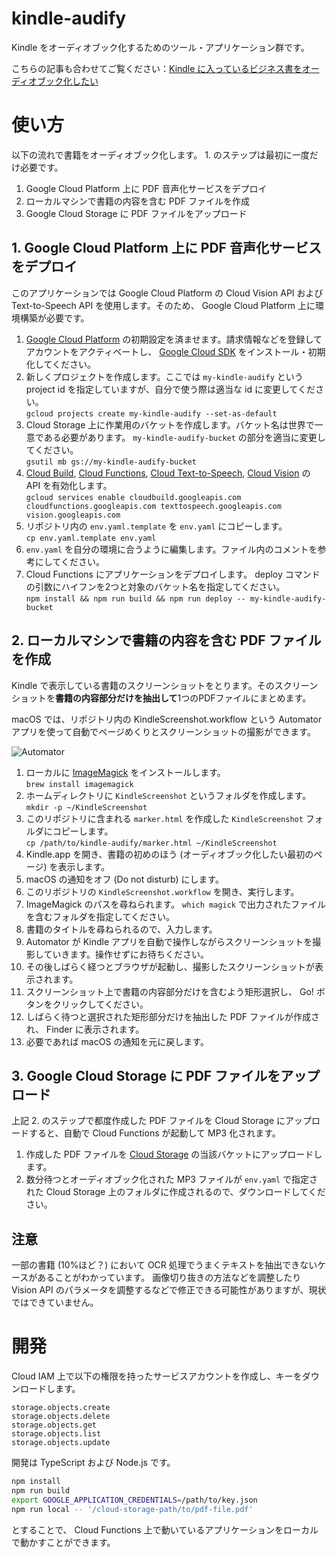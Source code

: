 # kindle-audify

Kindle をオーディオブック化するためのツール・アプリケーション群です。

こちらの記事も合わせてご覧ください：[Kindle に入っているビジネス書をオーディオブック化したい](https://zenn.dev/daimatz/articles/6723653fc73aca)

# 使い方

以下の流れで書籍をオーディオブック化します。 1. のステップは最初に一度だけ必要です。

1. Google Cloud Platform 上に PDF 音声化サービスをデプロイ
2. ローカルマシンで書籍の内容を含む PDF ファイルを作成
3. Google Cloud Storage に PDF ファイルをアップロード

## 1. Google Cloud Platform 上に PDF 音声化サービスをデプロイ

このアプリケーションでは Google Cloud Platform の Cloud Vision API および Text-to-Speech API を使用します。そのため、 Google Cloud Platform 上に環境構築が必要です。

1. [Google Cloud Platform](https://console.cloud.google.com/) の初期設定を済ませます。請求情報などを登録してアカウントをアクティベートし、 [Google Cloud SDK](https://cloud.google.com/sdk/docs/downloads-interactive) をインストール・初期化してください。
2. 新しくプロジェクトを作成します。ここでは `my-kindle-audify` という project id を指定していますが、自分で使う際は適当な id に変更してください。<br />`gcloud projects create my-kindle-audify --set-as-default`
3. Cloud Storage 上に作業用のバケットを作成します。バケット名は世界で一意である必要があります。 `my-kindle-audify-bucket` の部分を適当に変更してください。<br />`gsutil mb gs://my-kindle-audify-bucket`
4. [Cloud Build](https://console.cloud.google.com/cloud-build/), [Cloud Functions](https://console.cloud.google.com/functions/), [Cloud Text-to-Speech](https://cloud.google.com/text-to-speech), [Cloud Vision](https://cloud.google.com/vision) の API を有効化します。<br />`gcloud services enable cloudbuild.googleapis.com cloudfunctions.googleapis.com texttospeech.googleapis.com vision.googleapis.com`
5. リポジトリ内の `env.yaml.template` を `env.yaml` にコピーします。<br />`cp env.yaml.template env.yaml`
6. `env.yaml` を自分の環境に合うように編集します。ファイル内のコメントを参考にしてください。
7. Cloud Functions にアプリケーションをデプロイします。 deploy コマンドの引数にハイフンを2つと対象のバケット名を指定してください。<br />`npm install && npm run build && npm run deploy -- my-kindle-audify-bucket`

## 2. ローカルマシンで書籍の内容を含む PDF ファイルを作成

Kindle で表示している書籍のスクリーンショットをとります。そのスクリーンショットを**書籍の内容部分だけを抽出して**1つのPDFファイルにまとめます。

macOS では、リポジトリ内の KindleScreenshot.workflow という Automator アプリを使って自動でページめくりとスクリーンショットの撮影ができます。

![Automator](https://raw.githubusercontent.com/daimatz/kindle-audify/master/automator.gif)

1. ローカルに [ImageMagick](https://imagemagick.org/) をインストールします。<br />`brew install imagemagick`
2. ホームディレクトリに `KindleScreenshot` というフォルダを作成します。<br />`mkdir -p ~/KindleScreenshot`
3. このリポジトリに含まれる `marker.html` を作成した `KindleScreenshot` フォルダにコピーします。<br />`cp /path/to/kindle-audify/marker.html ~/KindleScreenshot`
4. Kindle.app を開き、書籍の初めのほう (オーディオブック化したい最初のページ) を表示します。
5. macOS の通知をオフ (Do not disturb) にします。
6. このリポジトリの `KindleScreenshot.workflow` を開き、実行します。
7. ImageMagick のパスを尋ねられます。 `which magick` で出力されたファイルを含むフォルダを指定してください。
8. 書籍のタイトルを尋ねられるので、入力します。
9. Automator が Kindle アプリを自動で操作しながらスクリーンショットを撮影していきます。操作せずにお待ちください。
10. その後しばらく経つとブラウザが起動し、撮影したスクリーンショットが表示されます。
11. スクリーンショット上で書籍の内容部分だけを含むよう矩形選択し、 Go! ボタンをクリックしてください。
12. しばらく待つと選択された矩形部分だけを抽出した PDF ファイルが作成され、 Finder に表示されます。
13. 必要であれば macOS の通知を元に戻します。

## 3. Google Cloud Storage に PDF ファイルをアップロード

上記 2. のステップで都度作成した PDF ファイルを Cloud Storage にアップロードすると、自動で Cloud Functions が起動して MP3 化されます。

1. 作成した PDF ファイルを [Cloud Storage](https://console.cloud.google.com/storage/browser/) の当該バケットにアップロードします。
2. 数分待つとオーディオブック化された MP3 ファイルが `env.yaml` で指定された Cloud Storage 上のフォルダに作成されるので、ダウンロードしてください。

## 注意

一部の書籍 (10%ほど？) において OCR 処理でうまくテキストを抽出できないケースがあることがわかっています。
画像切り抜きの方法などを調整したり Vision API のパラメータを調整するなどで修正できる可能性がありますが、現状ではできていません。

# 開発

Cloud IAM 上で以下の権限を持ったサービスアカウントを作成し、キーをダウンロードします。

```
storage.objects.create
storage.objects.delete
storage.objects.get
storage.objects.list
storage.objects.update
```

開発は TypeScript および Node.js です。

```sh
npm install
npm run build
export GOOGLE_APPLICATION_CREDENTIALS=/path/to/key.json
npm run local -- '/cloud-storage-path/to/pdf-file.pdf'
```

とすることで、 Cloud Functions 上で動いているアプリケーションをローカルで動かすことができます。

